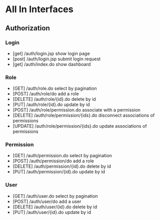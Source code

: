 # All In Interfaces

## Authorization

### Login
- [get] /auth/login.jsp show login page
- [post] /auth/login.jsp submit login request
- [get] /auth/index.do show dashboard

### Role
- [GET] /auth/role.do select by pagination
- [POST] /auth/role/do add a role
- [DELETE] /auth/role/{id}.do delete by id
- [PUT] /auth/role/{id}.do update by id
- [POST] /auth/role/permission.do associate with a permission
- [DELETE] /auth/role/permission/{ids}.do disconnect associations of permissions
- [UPDATE] /auth/role/permission/{ids}.do update associations of permissions

### Permission
- [GET] /auth/permission.do select by pagination
- [POST] /auth/permission/do add a role
- [DELETE] /auth/permission/{id}.do delete by id
- [PUT] /auth/permission/{id}.do update by id

### User
- [GET] /auth/user.do select by pagination
- [POST] /auth/user/do add a user
- [DELETE] /auth/user/{id}.do delete by id
- [PUT] /auth/user/{id}.do update by id